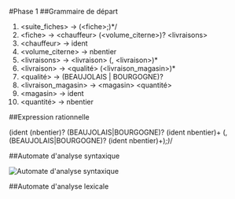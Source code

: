 #Phase 1
##Grammaire de départ


1. \<suite_fiches\> → (\<fiche\>;)*/
2. \<fiche\> → \<chauffeur\> (\<volume_citerne\>)? \<livraisons\>
3. \<chauffeur\> → ident
4. \<volume_citerne\> → nbentier
5. \<livraisons\> → \<livraison\> (, \<livraison\>)*
6. \<livraison\> → \<qualité\> (\<livraison_magasin\>)*
7. \<qualité\> → (BEAUJOLAIS | BOURGOGNE)?
8. \<livraison_magasin\> → \<magasin\> \<quantité\>
9. \<magasin\> → ident
10. \<quantité\> → nbentier

##Expression rationnelle

(ident (nbentier)? (BEAUJOLAIS|BOURGOGNE)? (ident nbentier)+ (,(BEAUJOLAIS|BOURGOGNE)? (ident nbentier)+)*;)*/

##Automate d'analyse syntaxique

![Automate d'analyse syntaxique](http://image.noelshack.com/fichiers/2017/02/1484328032-afd-analyse-syntaxique.jpeg)

##Automate d'analyse lexicale
